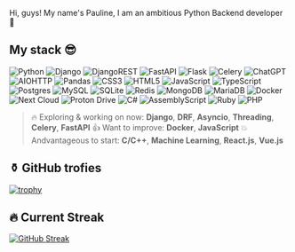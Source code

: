 Hi, guys!
My name's Pauline, I am an ambitious Python Backend developer 🤫
<h2>My stack 😎</h2>

![Python](https://img.shields.io/badge/python-3670A0?style=for-the-badge&logo=python&logoColor=ffdd54) 
![Django](https://img.shields.io/badge/django-%23092E20.svg?style=for-the-badge&logo=django&logoColor=white)
![DjangoREST](https://img.shields.io/badge/DJANGO-REST-ff1709?style=for-the-badge&logo=django&logoColor=white&color=ff1709&labelColor=gray)
![FastAPI](https://img.shields.io/badge/FastAPI-005571?style=for-the-badge&logo=fastapi)
![Flask](https://img.shields.io/badge/flask-%23000.svg?style=for-the-badge&logo=flask&logoColor=white)
![Celery](https://img.shields.io/badge/celery-%23a9cc54.svg?style=for-the-badge&logo=celery&logoColor=ddf4a4)
![ChatGPT](https://img.shields.io/badge/chatGPT-74aa9c?style=for-the-badge&logo=openai&logoColor=white)
![AIOHTTP](https://img.shields.io/badge/iohttp-%232C5bb4.svg?style=for-the-badge&logo=aiohttp&logoColor=white)
![Pandas](https://img.shields.io/badge/pandas-%23150458.svg?style=for-the-badge&logo=pandas&logoColor=white)
![CSS3](https://img.shields.io/badge/css3-%231572B6.svg?style=for-the-badge&logo=css3&logoColor=white)
![HTML5](https://img.shields.io/badge/html5-%23E34F26.svg?style=for-the-badge&logo=html5&logoColor=white)
![JavaScript](https://img.shields.io/badge/javascript-%23323330.svg?style=for-the-badge&logo=javascript&logoColor=%23F7DF1E)
![TypeScript](https://img.shields.io/badge/typescript-%23007ACC.svg?style=for-the-badge&logo=typescript&logoColor=white)
![Postgres](https://img.shields.io/badge/postgres-%23316192.svg?style=for-the-badge&logo=postgresql&logoColor=white)
![MySQL](https://img.shields.io/badge/mysql-4479A1.svg?style=for-the-badge&logo=mysql&logoColor=white)
![SQLite](https://img.shields.io/badge/sqlite-%2307405e.svg?style=for-the-badge&logo=sqlite&logoColor=white)
![Redis](https://img.shields.io/badge/redis-%23DD0031.svg?style=for-the-badge&logo=redis&logoColor=white)
![MongoDB](https://img.shields.io/badge/MongoDB-%234ea94b.svg?style=for-the-badge&logo=mongodb&logoColor=white)
![MariaDB](https://img.shields.io/badge/MariaDB-003545?style=for-the-badge&logo=mariadb&logoColor=white)
![Docker](https://img.shields.io/badge/docker-%230db7ed.svg?style=for-the-badge&logo=docker&logoColor=white)
![Next Cloud](https://img.shields.io/badge/Next%20Cloud-0B94DE?style=for-the-badge&logo=nextcloud&logoColor=white)
![Proton Drive](https://img.shields.io/badge/Proton%20Drive-6d4aff?style=for-the-badge&logo=proton%20drive&logoColor=white)
![C#](https://img.shields.io/badge/c%23-%23239120.svg?style=for-the-badge&logo=csharp&logoColor=white)
![AssemblyScript](https://img.shields.io/badge/assembly%20script-%23000000.svg?style=for-the-badge&logo=assemblyscript&logoColor=white)
![Ruby](https://img.shields.io/badge/ruby-%23CC342D.svg?style=for-the-badge&logo=ruby&logoColor=white)
![PHP](https://img.shields.io/badge/php-%23777BB4.svg?style=for-the-badge&logo=php&logoColor=white)

> 🔥 Exploring & working on now: **Django**, **DRF**, **Asyncio**, **Threading**, **Celery**, **FastAPI**
> 👍 Want to improve: **Docker**, **JavaScript**
> 💥 Andvantageous to start: **C/C++**, **Machine Learning**, **React.js**, **Vue.js**  

## ⚱️ GitHub trofies

[![trophy](https://github-profile-trophy.vercel.app/?username=PolinaS0463)](https://github.com/PolinaS0463-ma/github-profile-trophy)

## 🔥 Current Streak

[![GitHub Streak](https://github-readme-streak-stats.herokuapp.com/?user=PolinaS0463)](https://git.io/streak-stats)

<!---
PolinaS0463/PolinaS0463 is a ✨ special ✨ repository because its `README.md` (this file) appears on your GitHub profile.
You can click the Preview link to take a look at your changes.
--->
